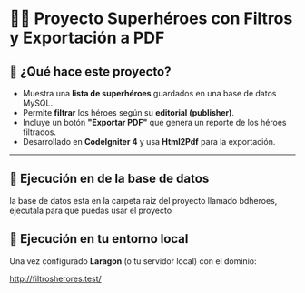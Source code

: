 # 🦸‍♂️ Proyecto Superhéroes con Filtros y Exportación a PDF

## 🚀 ¿Qué hace este proyecto?

- Muestra una **lista de superhéroes** guardados en una base de datos MySQL.  
- Permite **filtrar** los héroes según su **editorial (publisher)**.  
- Incluye un botón **"Exportar PDF"** que genera un reporte de los héroes filtrados.  
- Desarrollado en **CodeIgniter 4** y usa **Html2Pdf** para la exportación.  

---
## 🔗 Ejecución en de la base de datos
la base de datos esta en la carpeta raiz del proyecto llamado bdheroes, ejecutala para que puedas usar el proyecto

## 🔗 Ejecución en tu entorno local

Una vez configurado **Laragon** (o tu servidor local) con el dominio:

http://filtrosherores.test/ 
